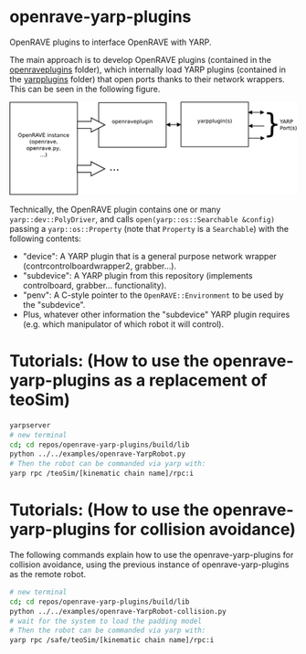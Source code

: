 # openrave-yarp-plugins
OpenRAVE plugins to interface OpenRAVE with YARP.

The main approach is to develop OpenRAVE plugins (contained in the [openraveplugins](https://github.com/roboticslab-uc3m/openrave-yarp-plugins/tree/develop/openraveplugins) folder), which internally load YARP plugins (contained in the [yarpplugins](https://github.com/roboticslab-uc3m/openrave-yarp-plugins/tree/develop/yarpplugins) folder) that open ports thanks to their network wrappers. This can be seen in the following figure.

![Block Diagram](doc/readme/Diagram.png)

Technically, the OpenRAVE plugin contains one or many `yarp::dev::PolyDriver`, and calls  `open(yarp::os::Searchable &config)` passing a `yarp::os::Property` (note that `Property` is a `Searchable`) with the following contents:
- "device": A YARP plugin that is a general purpose network wrapper  (contrcontrolboardwrapper2, grabber...).
- "subdevice": A YARP plugin from this repository (implements controlboard, grabber... functionality).
- "penv": A C-style pointer to the `OpenRAVE::Environment` to be used by the "subdevice".
- Plus, whatever other information the "subdevice" YARP plugin requires (e.g. which manipulator of which robot it will control).

# Tutorials: (How to use the openrave-yarp-plugins as a replacement of teoSim)

```bash
yarpserver
# new terminal
cd; cd repos/openrave-yarp-plugins/build/lib
python ../../examples/openrave-YarpRobot.py
# Then the robot can be commanded via yarp with:
yarp rpc /teoSim/[kinematic chain name]/rpc:i
```

# Tutorials: (How to use the openrave-yarp-plugins for collision avoidance)
The following commands explain how to use the openrave-yarp-plugins for collision avoidance, using the previous instance of openrave-yarp-plugins as the remote robot.

```bash
# new terminal
cd; cd repos/openrave-yarp-plugins/build/lib
python ../../examples/openrave-YarpRobot-collision.py
# wait for the system to load the padding model
# Then the robot can be commanded via yarp with:
yarp rpc /safe/teoSim/[kinematic chain name]/rpc:i
```
